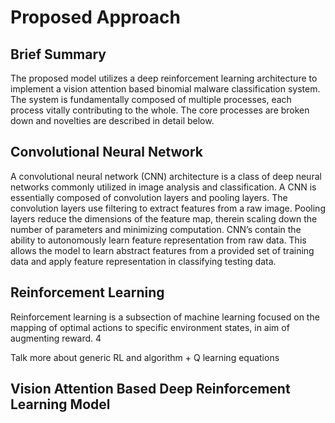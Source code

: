 # Proposed Approach 



## Brief Summary 

The proposed model utilizes a deep reinforcement learning architecture to implement a vision attention based binomial malware classification system.  The system is fundamentally composed of multiple processes, each process vitally contributing to the whole.  The core processes are broken down and novelties are described in detail below. 



## Convolutional Neural Network 

A convolutional neural network (CNN) architecture is a class of deep neural networks commonly utilized in image analysis and classification.  A CNN is essentially composed of convolution layers and pooling layers. The convolution layers use filtering to extract features from a raw image. Pooling layers reduce the dimensions of the feature map, therein scaling down the number of parameters and minimizing computation. CNN’s contain the ability  to   autonomously learn feature representation from raw data. This allows the model to learn abstract features from a provided set of training data and apply feature representation in classifying testing data.



## Reinforcement Learning 

Reinforcement learning is a subsection of machine learning focused on the mapping of optimal actions to specific environment states, in aim of augmenting reward. 4



Talk more about generic RL and algorithm + Q learning equations 

## Vision Attention Based Deep Reinforcement Learning Model

